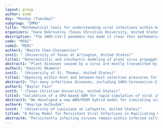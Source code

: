 ```yaml
---
layout: group
author: esmb
day: "Monday (Tuesday)"
subgroup: "IMMU"
title: "Mathematical tools for understanding viral infections within-host and between-host"
organizers: "Hana Dobrovolny (Texas Christian University, United States), Gilberto Gonzalez-Parra (New Mexico Tech, United States)"
description: "The SARS-CoV-2 pandemic has made it clear that mathematical modeling plays an important role in rapidly advancing scientific knowledge in emergency situations. Population scale models have provided valuable information for public health authorities at the local and national levels, allowing them to assess the effect of different non-pharmaceutical interventions. At the within-host level, models of viral dynamics have helped to assess the possibility of re-purposing antivirals to treat the emerging epidemic. In order to be prepared for the next pandemic, we need to continue to refine mathematical tools for analyzing viral dynamics. This mini-symposium includes presentations on the development of mathematical modeling techniques for viral infections, covering both the within-host dynamics and population-level dynamics."
code: "MS02"
code2: "MS01"
author1: "Benito Chen-Charpentier"
inst1: " (University of Texas at Arlington, United States)"
title1: "Deterministic and stochastic modeling of plant virus propagation with delay"
abstract1: "Plant diseases caused by a virus are mostly transmitted by a vector that bites an infected plant and bites a susceptible one. There is a delay between the time a plant gets bitten by an infected vector and the time it is infected.  In this paper we consider two simple models of plant virus propagation and study different ways in which delays can be incorporated including the addition of an exposed class for the plants. Simulations are done and comparisons with the results for the models without delays are presented."
author2: "Kenichi Okamoto"
inst2: " (University of St. Thomas, United States)"
title2: "Opposing within-host and between-host selection pressures for virulence: Implications for disease surveillance"
abstract2: "For many infectious diseases, including SARS-Coronavirus-2 (SARS-CoV-2), disease surveillance followed by isolating, contact-tracing and quarantining infectious individuals is critical for controlling outbreaks. These interventions often begin by identifying symptomatic individuals. However, by actively removing pathogen strains likely to be symptomatic, such interventions may inadvertently select for strains less likely to result in symptomatic infections. Additionally, the pathogen’s fitness landscape is structured around a heterogeneous host pool. In particular, uneven surveillance efforts and distinct transmission risks across host classes can drastically alter selection pressures. Here we explore this interplay between evolution caused by disease control efforts, on the one hand, and host heterogeneity in the efficacy of public health interventions on the other, on whether less symptomatic, but widespread, pathogens evolving. Using an evolutionary epidemiology model parameterized for coronaviruses, we show that symptoms-driven disease control ultimately shifts the pathogen’s fitness landscape to select for asymptomatic strains. We find such outcomes result when isolation and quarantine efforts are intense, but insufficient for suppression. Moreover, when host removal depends on the prevalence of symptomatic infections, intense isolation efforts can select for the emergence and extensive spread of more asymptomatic strains. The severity of selection pressure on pathogens caused by these interventions likely lies somewhere between the extremes of no intervention and thoroughly successful eradication. Identifying the levels of public health responses that facilitate selection for asymptomatic pathogen strains is therefore critical for calibrating disease suppression and surveillance efforts and for sustainably managing emerging infectious diseases."
author3: "Baylor Fain"
inst3: " (Texas Christian University, United States)"
title3: "Validation of a GPU-based ABM for rapid simulation of viral infections"
abstract3: "We developed a new ABM/PDEM hybrid model for simulating virus spreading in a monolayer of a million cells. In this work, aspects of the simulations, such as the time step, are checked to verify the model is producing accurate data. Physical characteristics of the viral spread, such as the growth rate, decay rate, peak amount of virus, and time of peak virus, are compared with real data ranges for Influenza virus. Values for the parameters: viral production rate, rate of infection, amount of time in the eclipse phase, and the amount of time in the infectious phase, are found for H1N1pdm09-WT from fitting the model to experimental data by minimizing the SSR (Sum of Square Residuals)."
author4: "Hayriye Gulbudak"
inst4: " (University of Louisiana at Lafayette, United States)"
title4: "A Delay Model for Persistent Viral Infections in Replicating Cells"
abstract4: "Persistently infecting viruses remain within infected cells for a prolonged period of time without killing the cells and can reproduce via budding virus particles or passing on to daughter cells after division. The ability for populations of infected cells to be long-lived and replicate viral progeny through cell division may be critical for virus survival in examples such as HIV latent reservoirs, tumor oncolytic virotherapy, and non-virulent phages in microbial hosts. We consider a model for persistent viral infection within a replicating cell population with time delay modelling the length of time in the eclipse stage prior to infected cell replicative form. We obtain reproduction numbers that provide criteria for the existence and stability of the equilibria of the system.  Moreover, we characterize bifurcations in our model, including transcritical (backward and forward), saddle-node, homoclinic, and Hopf bifurcations, and provide evidence of a Bogdanov-Takens bifurcation. We investigate the possibility of long-term survival of the infection (represented by chronically infected cells and free virus) in the cell population by using the mathematical concept of robust uniform persistence. Using numerical continuation software with parameter values estimated from phage-microbe systems, we obtain two parameter bifurcation diagrams that divide parameter space into regions with different dynamical outcomes. We thus investigate how varying different parameters, including how the time spent in the eclipse phase, can influence whether the virus survives."
---
```

